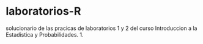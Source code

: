 # laboratorios-R
solucionario de las pracicas de laboratorios 1 y 2 del curso Introduccion a la Estadistica y Probabilidades.
1.






